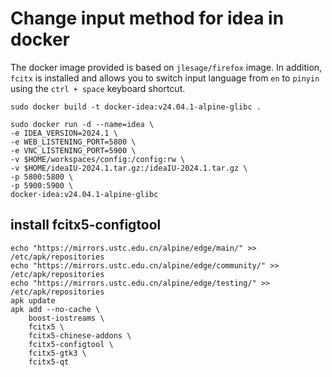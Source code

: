 # Change input method for idea in docker

The docker image provided is based on `jlesage/firefox` image. In addition, `fcitx` is installed and allows you to switch input language from `en` to `pinyin` using the `ctrl + space` keyboard shortcut.

```shell
sudo docker build -t docker-idea:v24.04.1-alpine-glibc .

sudo docker run -d --name=idea \
-e IDEA_VERSION=2024.1 \
-e WEB_LISTENING_PORT=5800 \
-e VNC_LISTENING_PORT=5900 \
-v $HOME/workspaces/config:/config:rw \
-v $HOME/ideaIU-2024.1.tar.gz:/ideaIU-2024.1.tar.gz \
-p 5800:5800 \
-p 5900:5900 \
docker-idea:v24.04.1-alpine-glibc
```

## install fcitx5-configtool
```shell
echo "https://mirrors.ustc.edu.cn/alpine/edge/main/" >> /etc/apk/repositories
echo "https://mirrors.ustc.edu.cn/alpine/edge/community/" >> /etc/apk/repositories
echo "https://mirrors.ustc.edu.cn/alpine/edge/testing/" >> /etc/apk/repositories
apk update
apk add --no-cache \
    boost-iostreams \
    fcitx5 \
    fcitx5-chinese-addons \
    fcitx5-configtool \
    fcitx5-gtk3 \
    fcitx5-qt
```